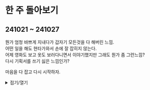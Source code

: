 # 한 주 돌아보기
## 241021 ~ 241027
뭔가 엄청 바쁘게 지내다가 갑자기 모든것을 다 해버린 느낌.\
어떤 일을 해도 현타가와서 손에 잘 잡히지 않는다.\
어제 영화도 보고 옷도 보러다니면서 이야기했지만 그래도 뭔가 좀 그런느낌?\
다시 기획서를 쓰기 싫은 느낌인가?

마음을 다 잡고 다시 시작하자.

<details>
<summary>접기/열기</summary>

![image](https://github.com/user-attachments/assets/75d8f806-6f45-484d-8e62-28e9021d04d5)

</details>


